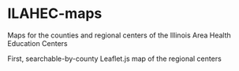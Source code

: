 # ILAHEC-maps
Maps for the counties and regional centers of the Illinois Area Health Education Centers

First, searchable-by-county Leaflet.js map of the regional centers
